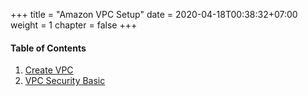 +++
title = "Amazon VPC Setup"
date = 2020-04-18T00:38:32+07:00
weight = 1 
chapter = false
+++

#### Table of Contents

1. [Create VPC](1-create-vpc/)
2. [VPC Security Basic](2-vpc-security-basic/)
